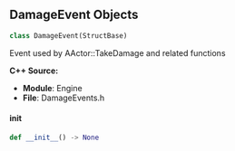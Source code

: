 ## DamageEvent Objects

```python
class DamageEvent(StructBase)
```

Event used by AActor::TakeDamage and related functions

**C++ Source:**

- **Module**: Engine
- **File**: DamageEvents.h

<a id="unreal.DamageEvent.__init__"></a>

#### __init__

```python
def __init__() -> None
```

<a id="unreal.PointDamageEvent"></a>
